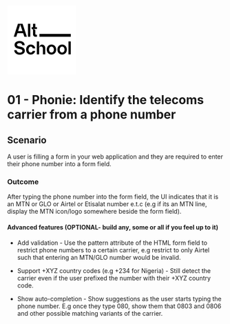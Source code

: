 ![AltSchool Africa Logo](https://github.com/tuyojr/AltSchool-Assignments-1/blob/master/AltSchool.svg)
# 01 - Phonie: Identify the telecoms carrier from a phone number
## Scenario
A user is filling a form in your web application and they are required to enter their phone number into a form field.

### Outcome
After typing the phone number into the form field, the UI indicates that it is an MTN or GLO or Airtel or Etisalat number e.t.c (e.g if its an MTN line, display the MTN icon/logo somewhere beside the form field).

#### Advanced features (OPTIONAL- build any, some or all if you feel up to it)
- Add validation - Use the pattern attribute of the HTML form field to restrict phone numbers to a certain carrier, e.g restrict to only Airtel such that entering an MTN/GLO number would be invalid.

- Support +XYZ country codes (e.g +234 for Nigeria) - Still detect the carrier even if the user prefixed the number with their +XYZ country code.

- Show auto-completion - Show suggestions as the user starts typing the phone number. E.g once they type 080, show them that 0803 and 0806 and other possible matching variants of the carrier.
